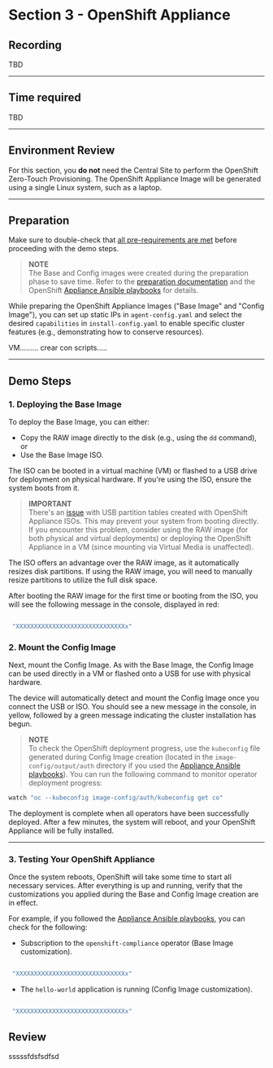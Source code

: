 # Section 3 - OpenShift Appliance

## Recording
TBD

---


## Time required

TBD

---

## Environment Review

For this section, you **do not** need the Central Site to perform the OpenShift Zero-Touch Provisioning. The OpenShift Appliance Image will be generated using a single Linux system, such as a laptop.

---

## Preparation

Make sure to double-check that [all pre-requirements are met](00-preparation.md) before proceeding with the demo steps.

> **NOTE**  
> The Base and Config images were created during the preparation phase to save time. Refer to the [preparation documentation](00-preparation.md) and the OpenShift [Appliance Ansible playbooks](../../../tools/ocp-appliance/README.md) for details.

While preparing the OpenShift Appliance Images ("Base Image" and "Config Image"), you can set up static IPs in `agent-config.yaml` and select the desired `capabilities` in `install-config.yaml` to enable specific cluster features (e.g., demonstrating how to conserve resources).





VM......... crear con scripts.....

---

## Demo Steps

### 1. Deploying the Base Image






























To deploy the Base Image, you can either:

- Copy the RAW image directly to the disk (e.g., using the `dd` command), or
- Use the Base Image ISO.

The ISO can be booted in a virtual machine (VM) or flashed to a USB drive for deployment on physical hardware. If you're using the ISO, ensure the system boots from it.

> **IMPORTANT**  
> There's an [issue](https://issues.redhat.com/browse/MGMT-18693) with USB partition tables created with OpenShift Appliance ISOs. This may prevent your system from booting directly. If you encounter this problem, consider using the RAW image (for both physical and virtual deployments) or deploying the OpenShift Appliance in a VM (since mounting via Virtual Media is unaffected).

The ISO offers an advantage over the RAW image, as it automatically resizes disk partitions. If using the RAW image, you will need to manually resize partitions to utilize the full disk space.

After booting the RAW image for the first time or booting from the ISO, you will see the following message in the console, displayed in red:


```bash

 "XXXXXXXXXXXXXXXXXXXXXXXXXXXXXXx"
```


### 2. Mount the Config Image

Next, mount the Config Image. As with the Base Image, the Config Image can be used directly in a VM or flashed onto a USB for use with physical hardware.

The device will automatically detect and mount the Config Image once you connect the USB or ISO. You should see a new message in the console, in yellow, followed by a green message indicating the cluster installation has begun.

> **NOTE**  
> To check the OpenShift deployment progress, use the `kubeconfig` file generated during Config Image creation (located in the `image-config/output/auth` directory if you used the [Appliance Ansible playbooks](../../../tools/ocp-appliance/README.md)). You can run the following command to monitor operator deployment progress:


```bash
watch "oc --kubeconfig image-config/auth/kubeconfig get co"
``` 


The deployment is complete when all operators have been successfully deployed. After a few minutes, the system will reboot, and your OpenShift Appliance will be fully installed.

---

### 3. Testing Your OpenShift Appliance

Once the system reboots, OpenShift will take some time to start all necessary services. After everything is up and running, verify that the customizations you applied during the Base and Config Image creation are in effect.

For example, if you followed the [Appliance Ansible playbooks](../../../tools/ocp-appliance/README.md), you can check for the following:

- Subscription to the `openshift-compliance` operator (Base Image customization).
  


```bash

 "XXXXXXXXXXXXXXXXXXXXXXXXXXXXXXx"
```


- The `hello-world` application is running (Config Image customization).



```bash

 "XXXXXXXXXXXXXXXXXXXXXXXXXXXXXXx"
```




## Review






sssssfdsfsdfsd